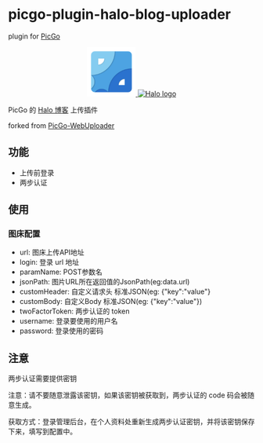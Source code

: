 # picgo-plugin-halo-blog-uploader

plugin for [PicGo](https://github.com/Molunerfinn/PicGo)

<p align="center">
      <a href="https://picgo.github.io/PicGo-Core-Doc/" target="_blank" rel="noopener noreferrer">
            <img width="100" src="https://raw.githubusercontent.com/Molunerfinn/test/master/picgo/New%20LOGO-150.png" alt="PicGo Logo">
      </a>
      <a href="https://halo.run" target="_blank" rel="noopener noreferrer">
            <img width="90" src="https://halo.run/logo" alt="Halo logo">
      </a>
</p>

PicGo 的 [Halo 博客](https://github.com/halo-dev/halo) 上传插件

forked from [PicGo-WebUploader](https://github.com/yuki-xin/picgo-plugin-web-uploader)

## 功能
- 上传前登录
- 两步认证

## 使用

### 图床配置

- url: 图床上传API地址
- login: 登录 url 地址
- paramName: POST参数名
- jsonPath: 图片URL所在返回值的JsonPath(eg:data.url)
- customHeader: 自定义请求头 标准JSON(eg: {"key":"value"}
- customBody: 自定义Body 标准JSON(eg: {"key":"value"})
- twoFactorToken: 两步认证的 token
- username: 登录要使用的用户名
- password: 登录使用的密码

## 注意
两步认证需要提供密钥

注意：请不要随意泄露该密钥，如果该密钥被获取到，两步认证的 code 码会被随意生成。

获取方式：登录管理后台，在个人资料处重新生成两步认证密钥，并将该密钥保存下来，填写到配置中。